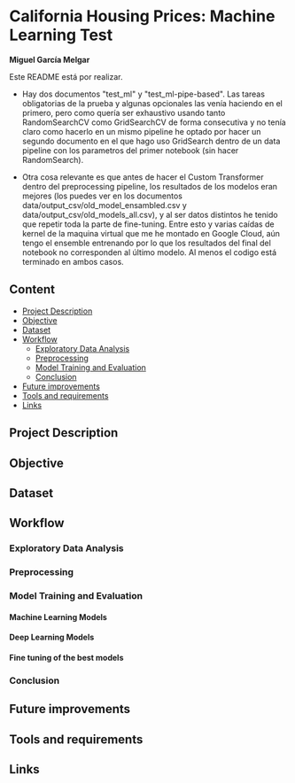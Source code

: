 
#  California Housing Prices: Machine Learning Test 
**Miguel García Melgar**

Este README está por realizar.

* Hay dos documentos "test_ml" y "test_ml-pipe-based".
Las tareas obligatorias de la prueba y algunas opcionales las venía haciendo en el primero, pero como quería ser exhaustivo usando tanto RandomSearchCV como GridSearchCV de forma consecutiva y no tenía claro como hacerlo en un mismo pipeline he optado por hacer un segundo documento en el que hago uso GridSearch dentro de un data pipeline con los parametros del primer notebook (sin hacer RandomSearch).

* Otra cosa relevante es que antes de hacer el Custom Transformer dentro del preprocessing pipeline, los resultados de los modelos eran mejores (los puedes ver en los documentos data/output_csv/old_model_ensambled.csv y data/output_csv/old_models_all.csv), y al ser datos distintos he tenido que repetir toda la parte de fine-tuning. Entre esto y varias caídas de kernel de la maquina virtual que me he montado en Google Cloud, aún tengo el ensemble entrenando por lo que los resultados del final del notebook no corresponden al último modelo. Al menos el codigo está terminado en ambos casos.


## Content
- [Project Description](#project-description)
- [Objective](#objective)
- [Dataset](#dataset)
- [Workflow](#workflow)
  * [Exploratory Data Analysis](#exploratory-data-analysis)
  * [Preprocessing](#preprocessing)
  * [Model Training and Evaluation](#model-training-and-evaluation)
  * [Conclusion](#conclusion)
- [Future improvements](#future-improvements)
- [Tools and requirements](#tools-and-requirements)
- [Links](#links)

## Project Description


## Objective


## Dataset

## Workflow
### Exploratory Data Analysis


### Preprocessing


### Model Training and Evaluation
#### Machine Learning Models

#### Deep Learning Models


#### Fine tuning of the best models


### Conclusion



## Future improvements



## Tools and requirements


## Links

